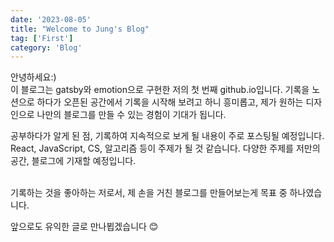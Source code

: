 ```yaml
---
date: '2023-08-05'
title: "Welcome to Jung's Blog"
tag: ['First']
category: 'Blog'
---
```


안녕하세요:)
<br/>
이 블로그는 gatsby와 emotion으로 구현한 저의 첫 번째 github.io입니다. 기록을 노션으로 하다가 오픈된 공간에서 기록을 시작해 보려고 하니 흥미롭고, 제가 원하는 디자인으로 나만의 블로그를 만들 수 있는 경험이 기대가 됩니다.

공부하다가 알게 된 점, 기록하여 지속적으로 보게 될 내용이 주로 포스팅될 예정입니다.
<br/>
React, JavaScript, CS, 알고리즘 등이 주제가 될 것 같습니다. 다양한 주제를 저만의 공간, 블로그에 기재할 예정입니다.

<br/>
기록하는 것을 좋아하는 저로서, 제 손을 거친 블로그를 만들어보는게 목표 중 하나였습니다.

앞으로도 유익한 글로 만나뵙겠습니다 😊
